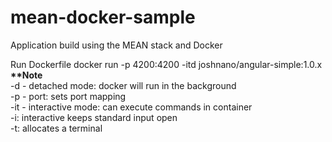 # mean-docker-sample
Application build using the MEAN stack and Docker

Run Dockerfile
docker run -p 4200:4200 -itd joshnano/angular-simple:1.0.x
<br/>
<b>**Note</b> <br/>
-d - detached mode: docker will run in the background<br/>
-p - port: sets port mapping<br/>
-it - interactive mode: can execute commands in container<br/>
  -i: interactive keeps standard input open<br/>
  -t: allocates a terminal<br/>
